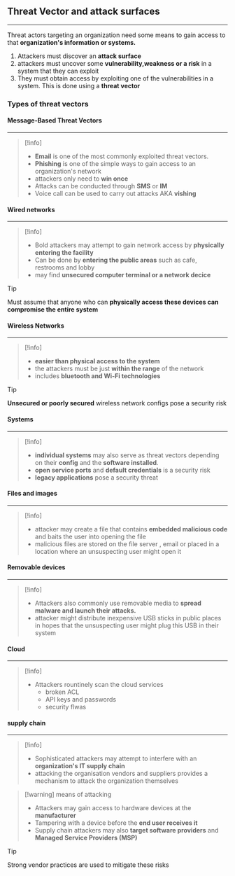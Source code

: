 
## **Threat Vector and attack surfaces**
---
Threat actors targeting an organization need some means to gain access to that **organization's information or systems.** 

1. Attackers must discover an **attack surface**
2. attackers must uncover some **vulnerability,weakness or a risk** in a system that they can exploit 
3. They must obtain access by exploiting one of the vulnerabilities in a system. This is done using a **threat vector**


### Types of threat vectors 


#### Message-Based Threat Vectors
---
>[!info]
>- **Email** is one of the most commonly exploited threat vectors.
>- **Phishing** is one of the simple ways to gain access to an organization's network
>- attackers only need to **win once**
>- Attacks can be conducted through **SMS** or **IM**
>- Voice call can be used to carry out attacks AKA **vishing**



#### Wired networks 
---
>[!info]
>- Bold attackers may attempt to gain network access by **physically entering the facility**
>- Can be done by **entering the public areas** such as cafe, restrooms and lobby 
>-  may find **unsecured computer terminal or a network decice**

>[!tip]
>Must assume that anyone who can **physically access these devices can compromise the entire system** 


#### Wireless Networks
---
>[!info]
>- **easier than physical access to the system**
>- the attackers must be just **within the range** of the network
>- includes **bluetooth and Wi-Fi technologies**

>[!tip]
>**Unsecured or poorly secured** wireless network configs pose a security risk


#### Systems
---
>[!info]
>- **individual systems** may also serve as threat vectors depending on their **config** and the **software installed**.
>- **open service ports** and **default credentials** is a security risk
>- **legacy applications** pose a security threat

#### Files and images
---
>[!info]
>- attacker may create a file that contains **embedded malicious code** and baits the user into opening the file
>- malicious files are stored on the file server , email or placed in a location where an unsuspecting user might open it 


#### Removable devices
---
>[!info]
>- Attackers also commonly use removable media to **spread malware and launch their attacks.**
>- attacker might distribute inexpensive USB sticks in public places in hopes that the unsuspecting user might plug this USB in their system 


#### Cloud
---
>[!info]
>- Attackers rountinely scan the cloud services 
>	- broken ACL
>	- API keys and passwords 
>	- security flwas 


#### supply chain
---
>[!info]
>- Sophisticated attackers may attempt to interfere with an **organization's IT supply chain**
>- attacking the organisation vendors and suppliers provides a mechanism to attack the organization themselves 

>[!warning] means of attacking
>- Attackers may gain access to hardware devices at the **manufacturer**
>- Tampering with a device before the **end user receives it**
>- Supply chain attackers may also **target software providers** and **Managed Service Providers (MSP)**

>[!tip]
>Strong vendor practices are used to mitigate these risks 

